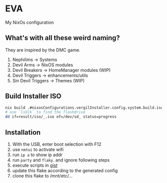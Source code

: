 # EVA

My NixOs configuration

## What's with all these weird naming?

They are inspired by the DMC game.

1. Nephilims -> Systems
2. Devil Arms -> NixOS modules
3. Devil Breakers -> HomeManager modules (WIP)
4. Devil Triggers -> enhancements/utils
5. Sin Devil Triggers -> Themes (WIP)

## Build Installer ISO

``` sh
nix build .#nixosConfigurations.vergilInstaller.config.system.build.isoImage
# use `lsblk` to find the flashdrive
dd if=result/iso/_.iso of=/dev/sd_ status=progress
```

## Installation
1. With the USB, enter boot selection with F12
2. use `nmtui` to activate wifi
3. run `ip a` to show ip addr
4. run `party` and `flaky`. and ignore following steps
5. execute scripts in [gist](https://gist.github.com/sagittaros/ef15791c46e71adb934b52a3892236b7)
6. update this flake according to the generated config
7. clone this flake to /mnt/etc/...

